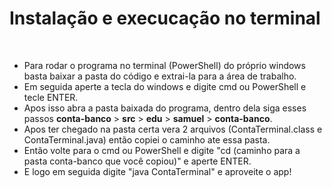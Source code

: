 ## <h1> Instalação e execucação no terminal </h1>

<br>

 * Para rodar o programa no terminal (PowerShell) do próprio windows basta baixar a pasta do código e extrai-la para a área de trabalho.
 * Em seguida aperte a tecla do windows e digite cmd ou PowerShell e tecle ENTER.
 * Apos isso abra a pasta baixada do programa, dentro dela siga esses passos <b>conta-banco</b> > <b>src</b> > <b>edu</b> > <b>samuel</b> > <b>conta-banco</b>.
 * Apos ter chegado na pasta certa vera 2 arquivos (ContaTerminal.class e ContaTerminal.java) então copiei o caminho ate essa pasta.
 * Então volte para o cmd ou PowerShell e digite "cd (caminho para a pasta conta-banco que você copiou)" e aperte ENTER.
 * E logo em seguida digite "java ContaTerminal" e aproveite o app!
